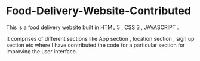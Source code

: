 # Food-Delivery-Website-Contributed

This is a food delivery website built in HTML 5 , CSS 3 , JAVASCRIPT .

It comprises of different sections like App section , location section , sign up section etc where I have contributed the code for a particular section for improving the user interface.


